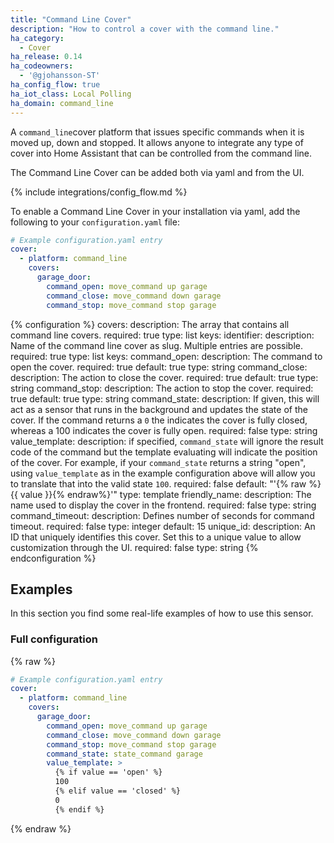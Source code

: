 ```yaml
---
title: "Command Line Cover"
description: "How to control a cover with the command line."
ha_category:
  - Cover
ha_release: 0.14
ha_codeowners:
  - '@gjohansson-ST'
ha_config_flow: true
ha_iot_class: Local Polling
ha_domain: command_line
---
```


A `command_line`cover platform that issues specific commands when it is moved up, down and stopped. It allows anyone to integrate any type of cover into Home Assistant that can be controlled from the command line.

The Command Line Cover can be added both via yaml and from the UI.

{% include integrations/config_flow.md %}

To enable a Command Line Cover in your installation via yaml, add the following to your `configuration.yaml` file:

```yaml
# Example configuration.yaml entry
cover:
  - platform: command_line
    covers:
      garage_door:
        command_open: move_command up garage
        command_close: move_command down garage
        command_stop: move_command stop garage
```

{% configuration %}
covers:
  description: The array that contains all command line covers.
  required: true
  type: list
  keys:
    identifier:
      description: Name of the command line cover as slug. Multiple entries are possible.
      required: true
      type: list
      keys:
        command_open:
          description: The command to open the cover.
          required: true
          default: true
          type: string
        command_close:
          description: The action to close the cover.
          required: true
          default: true
          type: string
        command_stop:
          description: The action to stop the cover.
          required: true
          default: true
          type: string
        command_state:
          description: If given, this will act as a sensor that runs in the background and updates the state of the cover. If the command returns a `0` the indicates the cover is fully closed, whereas a 100 indicates the cover is fully open.
          required: false
          type: string
        value_template:
          description: if specified, `command_state` will ignore the result code of the command but the template evaluating will indicate the position of the cover. For example, if your `command_state` returns a string "open", using `value_template` as in the example configuration above will allow you to translate that into the valid state `100`.
          required: false
          default: "'{% raw %}{{ value }}{% endraw%}'"
          type: template
        friendly_name:
          description: The name used to display the cover in the frontend.
          required: false
          type: string
        command_timeout:
          description: Defines number of seconds for command timeout.
          required: false
          type: integer
          default: 15
        unique_id:
          description: An ID that uniquely identifies this cover. Set this to a unique value to allow customization through the UI.
          required: false
          type: string
{% endconfiguration %}

## Examples

In this section you find some real-life examples of how to use this sensor.

### Full configuration

{% raw %}

```yaml
# Example configuration.yaml entry
cover:
  - platform: command_line
    covers:
      garage_door:
        command_open: move_command up garage
        command_close: move_command down garage
        command_stop: move_command stop garage
        command_state: state_command garage
        value_template: >
          {% if value == 'open' %}
          100
          {% elif value == 'closed' %}
          0
          {% endif %}
```

{% endraw %}
